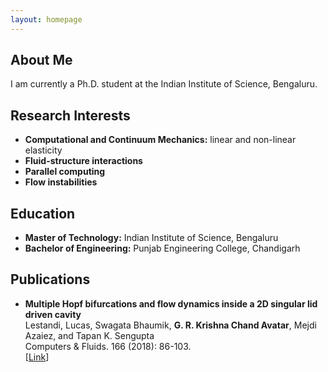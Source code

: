 ```yaml
---
layout: homepage
---
```


## About Me

I am currently a Ph.D. student at the Indian Institute of Science, Bengaluru.

## Research Interests

- **Computational and Continuum Mechanics:** linear and non-linear elasticity
- **Fluid-structure interactions** 
- **Parallel computing**
- **Flow instabilities**

## Education

- **Master of Technology:** Indian Institute of Science, Bengaluru
- **Bachelor of Engineering:** Punjab Engineering College, Chandigarh

## Publications

- **Multiple Hopf bifurcations and flow dynamics inside a 2D singular lid driven cavity**
  <br>
  Lestandi, Lucas, Swagata Bhaumik, **G. R. Krishna Chand Avatar**, Mejdi Azaiez, and Tapan K. Sengupta
  <br>
  Computers & Fluids. 166 (2018): 86-103.
  <br>
  [[Link](https://doi.org/10.1016/j.compfluid.2018.01.038)] <!--- [[Code](https://github.com/yaoyao-liu/mnemonics)]  <strong><i style="color:#e74d3c">Oral Presentation</i></strong> --->
  
  <!---

- **Learning to Self-Train for Semi-Supervised Few-Shot Classification**
  <br>
  Xinzhe Li, Qianru Sun, **Yaoyao Liu**, Shibao Zheng, Qin Zhou, Tat-Seng Chua, Bernt Schiele
  <br>
  33rd Conference on Neural Information Processing Systems. **NeurIPS 2019**.
  <br>
  [[PDF](http://papers.nips.cc/paper/9216-learning-to-self-train-for-semi-supervised-few-shot-classification.pdf)] [[Code](https://github.com/xinzheli1217/learning-to-self-train)][[Project]()]
  
  --->
  

## Professional Services

- Journal Reviewers: [Physics of Fluids](https://aip.scitation.org/journal/phf). 
